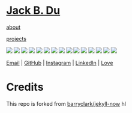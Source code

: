 # [Jack B. Du](http://jackbdu.com)

[about](http://jackbdu.com/about)

[projects](http://jackbdu.com/projects)

[![](/media/projects/this-is-where-i-live/thumb.jpg)](http://jackbdu.com/projects/this-is-where-i-live)
[![](/media/projects/home-series/thumb.jpg)](http://jackbdu.com/projects/home-series)
[![](/media/projects/minus-e/thumb.jpg)](http://jackbdu.com/projects/minus-e)
[![](/media/projects/mandarinizer/thumb.jpg)](http://jackbdu.com/projects/mandarinizer)
[![](/media/projects/straight-lines/thumb.jpg)](http://jackbdu.com/projects/straight-lines)
[![](/media/projects/dark-and-light/thumb.jpg)](http://jackbdu.com/projects/dark-and-light)
[![](/media/projects/mother-and-father/thumb.jpg)](http://jackbdu.com/projects/mother-and-father)
[![](/media/projects/untitled/thumb.jpg)](http://jackbdu.com/projects/untitled)
[![](/media/projects/shirkys-eye/thumb.jpg)](http://jackbdu.com/projects/shirkys-eye)
[![](/media/projects/self-portrait/thumb.jpg)](http://jackbdu.com/projects/self-portrait)
[![](/media/projects/redrawer/thumb.jpg)](http://jackbdu.com/projects/redrawer)
[![](/media/projects/joy-mouse/thumb.jpg)](http://jackbdu.com/projects/joy-mouse)
[![](/media/projects/frogs/thumb.jpg)](http://jackbdu.com/projects/frogs)
[![](/media/projects/swallows/thumb.jpg)](http://jackbdu.com/projects/swallows)
[![](/media/projects/fruits-and-vegetables/thumb.jpg)](http://jackbdu.com/projects/fruits-and-vegetables)

[Email](mailto:jackbdu@nyu.edu) \| [GitHub](https://github.com/jackbdu) \| [Instagram](https://instagram.com/jackbdu) \| [LinkedIn](https://www.linkedin.com/in/jackbdu) \| [Love](http://jackbdu.com/love)

# Credits

This repo is forked from [barryclark/jekyll-now](https://github.com/barryclark/jekyll-now)
hl
